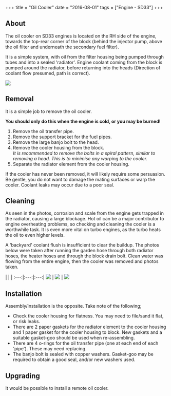 +++
title = "Oil Cooler"
date = "2016-08-01"
tags = ["Engine - SD33"]
+++

## About

The oil cooler on SD33 engines is located on the RH side of the engine, towards the top-rear corner of the block (behind the injector pump, above the oil filter and underneath the secondary fuel filter).

It is a simple system, with oil from the filter housing being pumped through tubes and into a sealed 'radiator'. Engine coolant coming from the block is pumped around the radiator, before returning into the heads (Direction of coolant flow presumed, path is correct).

[![][Image: parts]][Image: parts]

## Removal

It is a simple job to remove the oil cooler.

**You should only do this when the engine is cold, or you may be burned!**

1.  Remove the oil transfer pipe.
2.  Remove the support bracket for the fuel pipes.
3.  Remove the large banjo bolt to the head.
4.  Remove the cooler housing from the block.<br>
    _It is recommended to remove the bolts in a spiral pattern, similar to removing a head. This is to minimise any warping to the cooler._
5.  Separate the radiator element from the cooler housing.

If the cooler has never been removed, it will likely require some persuasion. Be gentle, you do not want to damage the mating surfaces or warp the cooler. Coolant leaks may occur due to a poor seal.

## Cleaning

As seen in the photos, corrosion and scale from the engine gets trapped in the radiator, causing a large blockage. Hot oil can be a major contributor to engine overheating problems, so checking and cleaning the cooler is a worthwhile task. It is even more vital on turbo engines, as the turbo heats the oil to even higher levels.

A 'backyard' coolant flush is insufficient to clear the buildup. The photos below were taken after running the garden hose through both radiator hoses, the heater hoses and through the block drain bolt. Clean water was flowing from the entire engine, then the cooler was removed and photos taken.

   |   |   |
:---:|:---:|:---:|
[![][Image: dirty 1]][Image: dirty 1] | [![][Image: dirty 2]][Image: dirty 2] | [![][Image: dirty 3]][Image: dirty 3]

## Installation

Assembly/installation is the opposite. Take note of the following;

*   Check the cooler housing for flatness. You may need to file/sand it flat, or risk leaks.
*   There are 2 paper gaskets for the radiator element to the cooler housing and 1 paper gasket for the cooler housing to block. New gaskets and a suitable gasket-goo should be used when re-assembling.
*   There are 4 o-rings for the oil transfer pipe (one at each end of each 'pipe'). These may need replacing.
*   The banjo bolt is sealed with copper washers. Gasket-goo may be required to obtain a good seal, and/or new washers used.

## Upgrading

It would be possible to install a remote oil cooler.

[Image: parts]: /wiki/engine-sd33/oil-cooler/nissan-oil-cooler-diagram.png
[Image: dirty 1]: /wiki/engine-sd33/oil-cooler/cooler-dirty-1.jpg
[Image: dirty 2]: /wiki/engine-sd33/oil-cooler/cooler-dirty-2.jpg
[Image: dirty 3]: /wiki/engine-sd33/oil-cooler/cooler-dirty-3.jpg
